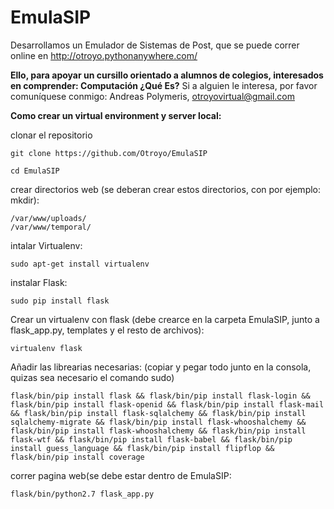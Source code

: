 # EmulaSIP 
Desarrollamos un Emulador de Sistemas de Post, que se puede correr online en 
http://otroyo.pythonanywhere.com/

**Ello, para apoyar un cursillo orientado a alumnos de colegios, interesados en 
comprender: Computación ¿Qué Es?**
Si a alguien le interesa, por favor comuníquese conmigo:
Andreas Polymeris, otroyovirtual@gmail.com 

**Como crear un virtual environment y server local:**

clonar el repositorio
```
git clone https://github.com/Otroyo/EmulaSIP
```
```
cd EmulaSIP
```
crear directorios web (se deberan crear estos directorios, con por ejemplo: mkdir):
```
/var/www/uploads/
/var/www/temporal/
```
intalar Virtualenv:
```
sudo apt-get install virtualenv
```
instalar Flask:
```
sudo pip install flask
```
Crear un virtualenv con flask (debe crearce en la carpeta EmulaSIP, junto a flask_app.py, templates y el resto de archivos):
```
virtualenv flask
```
Añadir las librearias necesarias: (copiar y pegar todo junto en la consola, quizas sea necesario el comando sudo)
```
flask/bin/pip install flask && flask/bin/pip install flask-login && flask/bin/pip install flask-openid && flask/bin/pip install flask-mail && flask/bin/pip install flask-sqlalchemy && flask/bin/pip install sqlalchemy-migrate && flask/bin/pip install flask-whooshalchemy && flask/bin/pip install flask-whooshalchemy && flask/bin/pip install flask-wtf && flask/bin/pip install flask-babel && flask/bin/pip install guess_language && flask/bin/pip install flipflop && flask/bin/pip install coverage
```
correr pagina web(se debe estar dentro de EmulaSIP:
```
flask/bin/python2.7 flask_app.py
```
